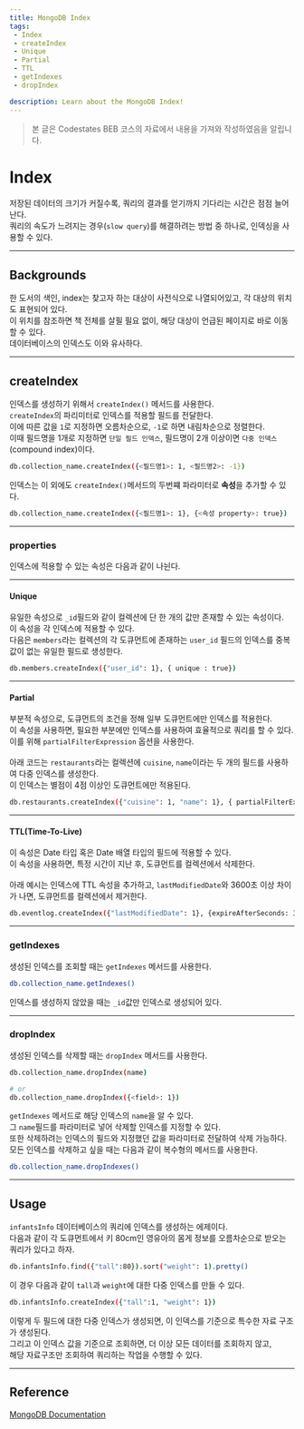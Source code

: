 ```yaml
---
title: MongoDB Index
tags: 
 - Index
 - createIndex
 - Unique
 - Partial
 - TTL
 - getIndexes
 - dropIndex

description: Learn about the MongoDB Index!
---
```


> 본 글은 Codestates BEB 코스의 자료에서 내용을 가져와 작성하였음을 알립니다.  

<!-- {% include alert.html type="danger" title="Warning!" content="이 문서는 아직 미완성 문서입니다." %} -->

# Index
저장된 데이터의 크기가 커질수록, 쿼리의 결과를 얻기까지 기다리는 시간은 점점 늘어난다.  
쿼리의 속도가 느려지는 경우(`slow query`)를 해결하려는 방법 중 하나로, 인덱싱을 사용할 수 있다.  

---

## Backgrounds
한 도서의 색인, index는 찾고자 하는 대상이 사전식으로 나열되어있고, 각 대상의 위치도 표현되어 있다.  
이 위치를 참조하면 책 전체를 살필 필요 없이, 해당 대상이 언급된 페이지로 바로 이동할 수 있다.  
데이터베이스의 인덱스도 이와 유사하다.  

---

## createIndex
인덱스를 생성하기 위해서 `createIndex()` 메서드를 사용한다.  
`createIndex`의 파리미터로 인덱스를 적용할 필드를 전달한다.  
이에 따른 값을 `1`로 지정하면 오름차순으로, `-1`로 하면 내림차순으로 정렬한다.  
이때 필드명을 1개로 지정하면 `단일 필드 인덱스`, 필드명이 2개 이상이면 `다중 인덱스`(compound index)이다.  
```bash
db.collection_name.createIndex({<필드명1>: 1, <필드명2>: -1})
```

인덱스는 이 외에도 `createIndex()`메서드의 두번쨰 파라미터로 **속성**을 추가할 수 있다.  
```bash
db.collection_name.createIndex({<필드명1>: 1}, {<속성 property>: true})
```

---

### properties
인덱스에 적용할 수 있는 속성은 다음과 같이 나뉜다.  

---

#### Unique
유일한 속성으로 `_id`필드와 같이 컬렉션에 단 한 개의 값만 존재할 수 있는 속성이다.  
이 속성을 각 인덱스에 적용할 수 있다.  
다음은 `members`라는 컬렉션의 각 도큐먼트에 존재하는 `user_id` 필드의 인덱스를 중복값이 없는 유일한 필드로 생성한다.  

```bash
db.members.createIndex({"user_id": 1}, { unique : true})
```

---

#### Partial
부분적 속성으로, 도큐먼트의 조건을 정해 일부 도큐먼트에만 인덱스를 적용한다.  
이 속성을 사용하면, 필요한 부분에만 인덱스를 사용하여 효율적으로 쿼리를 할 수 있다.  
이를 위해 `partialFilterExpression` 옵션을 사용한다.  
<br>
아래 코드는 `restaurants`라는 컬렉션에 `cuisine`, `name`이라는 두 개의 필드를 사용하여 다중 인덱스를 생성한다.  
이 인덱스는 별점이 4점 이상인 도큐먼트에만 적용된다.  
```bash
db.restaurants.createIndex({"cuisine": 1, "name": 1}, { partialFilterExpression : { rating: {$gt:4}})
```

---

#### TTL(Time-To-Live)
이 속성은 Date 타입 혹은 Date 배열 타입의 필드에 적용할 수 있다.  
이 속성을 사용하면, 특정 시간이 지난 후, 도큐먼트를 컬렉션에서 삭제한다.  
<br>
아래 예시는 인덱스에 TTL 속성을 추가하고, `lastModifiedDate`와 3600초 이상 차이가 나면, 도큐먼트를 컬렉션에서 제거한다.  
```bash
db.eventlog.createIndex({"lastModifiedDate": 1}, {expireAfterSeconds: 3600})
```

---

### getIndexes
생성된 인덱스를 조회할 때는 `getIndexes` 메서드를 사용한다.  
```bash
db.collection_name.getIndexes()
```
인덱스를 생성하지 않았을 때는 `_id`값만 인덱스로 생성되어 있다.  

---

### dropIndex
생성된 인덱스를 삭제할 때는 `dropIndex` 메서드를 사용한다.  
```bash
db.collection_name.dropIndex(name)

# or
db.collection_name.dropIndex({<field>: 1})
```
`getIndexes` 메서드로 해당 인덱스의 `name`을 알 수 있다.  
그 `name`필드를 파라미터로 넣어 삭제할 인덱스를 지정할 수 있다.  
또한 삭제하려는 인덱스의 필드와 지정했던 값을 파라미터로 전달하여 삭제 가능하다.
<br>
모든 인덱스를 삭제하고 싶을 때는 다음과 같이 복수형의 메서드를 사용한다.  
```bash
db.collection_name.dropIndexes()
```

---

## Usage
`infantsInfo` 데이터베이스의 쿼리에 인덱스를 생성하는 에제이다.  
다음과 같이 각 도큐먼트에서 키 80cm인 영유아의 몸게 정보를 오름차순으로 받오는 쿼리가 있다고 하자.  

```bash
db.infantsInfo.find({"tall":80}).sort("weight": 1).pretty()
```

이 경우 다음과 같이 `tall`과 `weight`에 대한 다중 인덱스를 만들 수 있다.  

```bash
db.infantsInfo.createIndex({"tall":1, "weight": 1})
```

이렇게 두 필드에 대한 다중 인덱스가 생성되면, 이 인덱스를 기준으로 특수한 자료 구조가 생성된다.  
그리고 이 인덱스 값을 기준으로 조회하면, 더 이상 모든 데이터를 조회하지 않고,  
해당 자료구조만 조회하여 쿼리하는 작업을 수행할 수 있다.  

---

## Reference
[MongoDB Documentation](https://www.mongodb.com/docs/manual/core/index-unique/)
